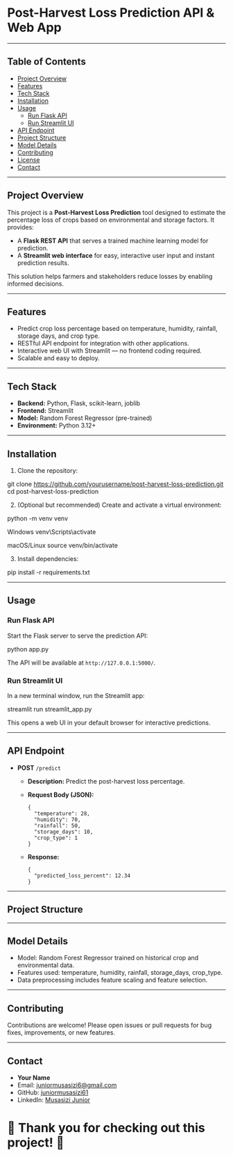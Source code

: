 # Post-Harvest Loss Prediction API & Web App

---

## Table of Contents

- [Project Overview](#project-overview)  
- [Features](#features)  
- [Tech Stack](#tech-stack)  
- [Installation](#installation)  
- [Usage](#usage)  
  - [Run Flask API](#run-flask-api)  
  - [Run Streamlit UI](#run-streamlit-ui)  
- [API Endpoint](#api-endpoint)  
- [Project Structure](#project-structure)  
- [Model Details](#model-details)  
- [Contributing](#contributing)  
- [License](#license)  
- [Contact](#contact)  

---

## Project Overview

This project is a **Post-Harvest Loss Prediction** tool designed to estimate the percentage loss of crops based on environmental and storage factors. It provides:

- A **Flask REST API** that serves a trained machine learning model for prediction.
- A **Streamlit web interface** for easy, interactive user input and instant prediction results.

This solution helps farmers and stakeholders reduce losses by enabling informed decisions.

---

## Features

- Predict crop loss percentage based on temperature, humidity, rainfall, storage days, and crop type.
- RESTful API endpoint for integration with other applications.
- Interactive web UI with Streamlit — no frontend coding required.
- Scalable and easy to deploy.

---

## Tech Stack

- **Backend:** Python, Flask, scikit-learn, joblib  
- **Frontend:** Streamlit  
- **Model:** Random Forest Regressor (pre-trained)  
- **Environment:** Python 3.12+  

---

## Installation

1. Clone the repository:

git clone https://github.com/yourusername/post-harvest-loss-prediction.git
cd post-harvest-loss-prediction


2. (Optional but recommended) Create and activate a virtual environment:

python -m venv venv

Windows
venv\Scripts\activate

macOS/Linux
source venv/bin/activate


3. Install dependencies:

pip install -r requirements.txt


---

## Usage

### Run Flask API

Start the Flask server to serve the prediction API:

python app.py


The API will be available at `http://127.0.0.1:5000/`.

### Run Streamlit UI

In a new terminal window, run the Streamlit app:

streamlit run streamlit_app.py


This opens a web UI in your default browser for interactive predictions.

---

## API Endpoint

- **POST** `/predict`

  - **Description:** Predict the post-harvest loss percentage.
  - **Request Body (JSON):**

    ```
    {
      "temperature": 28,
      "humidity": 70,
      "rainfall": 50,
      "storage_days": 10,
      "crop_type": 1
    }
    ```

  - **Response:**

    ```
    {
      "predicted_loss_percent": 12.34
    }
    ```

---

## Project Structure




---

## Model Details

- Model: Random Forest Regressor trained on historical crop and environmental data.
- Features used: temperature, humidity, rainfall, storage_days, crop_type.
- Data preprocessing includes feature scaling and feature selection.

---

## Contributing

Contributions are welcome! Please open issues or pull requests for bug fixes, improvements, or new features.


---

## Contact

- **Your Name**  
- Email: juniormusasizi6@gmail.com
- GitHub: [juniormusasizi61](https://github.com/juniormusasizi61) 
- LinkedIn: [Musasizi Junior](https://www.linkedin.com/in/musasizi-junior-291012247/)

# 🎉 Thank you for checking out this project! 🎉
